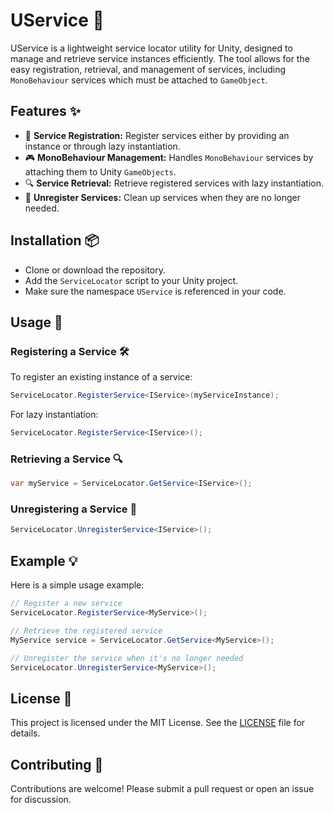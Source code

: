# UService 🚀
UService is a lightweight service locator utility for Unity, designed to manage and retrieve service instances efficiently. The tool allows for the easy registration, retrieval, and management of services, including `MonoBehaviour` services which must be attached to `GameObject`.

## Features ✨
* 🔧 **Service Registration:** Register services either by providing an instance or through lazy instantiation.
* 🎮 **MonoBehaviour Management:** Handles `MonoBehaviour` services by attaching them to Unity `GameObjects`.
* 🔍 **Service Retrieval:** Retrieve registered services with lazy instantiation.
* 🧹 **Unregister Services:** Clean up services when they are no longer needed.

## Installation 📦
* Clone or download the repository.
* Add the `ServiceLocator` script to your Unity project.
* Make sure the namespace `UService` is referenced in your code.
  
## Usage 🚀
### Registering a Service 🛠️
To register an existing instance of a service:
```C#
ServiceLocator.RegisterService<IService>(myServiceInstance);
```
For lazy instantiation:
```C#
ServiceLocator.RegisterService<IService>();
```

### Retrieving a Service 🔍
```C#
var myService = ServiceLocator.GetService<IService>();
```

### Unregistering a Service 🧹
```C#
ServiceLocator.UnregisterService<IService>();
```
## Example 💡
Here is a simple usage example:
```C#
// Register a new service
ServiceLocator.RegisterService<MyService>();

// Retrieve the registered service
MyService service = ServiceLocator.GetService<MyService>();

// Unregister the service when it's no longer needed
ServiceLocator.UnregisterService<MyService>();
```

## License 📄
This project is licensed under the MIT License. See the [LICENSE](https://github.com/UModules/UService/blob/main/LICENSE) file for details.

## Contributing 🤝
Contributions are welcome! Please submit a pull request or open an issue for discussion.
